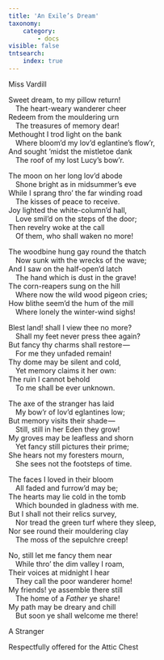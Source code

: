 ```yaml
---
title: 'An Exile’s Dream'
taxonomy:
    category:
        - docs
visible: false
tntsearch:
    index: true
---
```


<div class="author">Miss Vardill</div>

Sweet dream, to my pillow return!  
&emsp;The heart-weary wanderer cheer  
Redeem from the mouldering urn  
&emsp;The treasures of memory dear!  
Methought I trod light on the bank  
&emsp;Where bloom’d my lov’d eglantine’s flow’r,  
And sought ’midst the mistletoe dank  
&emsp;The roof of my lost Lucy’s bow’r.  

The moon on her long lov’d abode  
&emsp;Shone bright as in midsummer’s eve  
While I sprang thro’ the far winding road  
&emsp;The kisses of peace to receive.  
Joy lighted the white-column’d hall,  
&emsp;Love smil’d on the steps of the door;  
Then revelry woke at the call  
&emsp;Of them, who shall waken no more!

The woodbine hung gay round the thatch  
&emsp;Now sunk with the wrecks of the wave;  
And I saw on the half-open’d latch  
&emsp;The hand which is dust in the grave!  
The corn-reapers sung on the hill  
&emsp;Where now the wild wood pigeon cries;  
How blithe seem’d the hum of the mill  
&emsp;Where lonely the winter-wind sighs!

Blest land! shall I view thee no more?  
&emsp;Shall my feet never press thee again?  
But fancy thy charms shall restore —   
&emsp;For me they unfaded remain!  
Thy dome may be silent and cold,  
&emsp;Yet memory claims it her own:  
The ruin I cannot behold  
&emsp;To me shall be ever unknown.  

The axe of the stranger has laid  
&emsp;My bow’r of lov’d eglantines low;  
But memory visits their shade —   
&emsp;Still, still in her Eden they grow!  
My groves may be leafless and shorn  
&emsp;Yet fancy still pictures their prime;  
She hears not my foresters mourn,  
&emsp;She sees not the footsteps of time.

The faces I loved in their bloom  
&emsp;All faded and furrow’d may be;  
The hearts may lie cold in the tomb  
&emsp;Which bounded in gladness with me.  
But I shall not their relics survey,  
&emsp;Nor tread the green turf where they sleep,  
Nor see round their mouldering clay  
&emsp;The moss of the sepulchre creep!  

No, still let me fancy them near  
&emsp;While thro’ the dim valley I roam,  
Their voices at midnight I hear  
&emsp;They call the poor wanderer home!  
My friends! ye assemble there still  
&emsp;The home of a *Father* ye share!  
My path may be dreary and chill  
&emsp;But soon ye shall welcome me there!

A Stranger

Respectfully offered for the Attic Chest